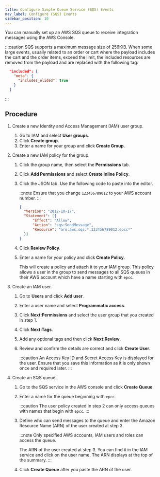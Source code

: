 ```yaml
---
title: Configure Simple Queue Service (SQS) Events
nav_label: Configure (SQS) Events
sidebar_position: 10
---
```


You can manually set up an AWS SQS queue to receive integration messages using the AWS Console.

:::caution
SQS supports a maximum message size of 256KiB. When some large events, usually related to an order or cart where the payload includes the cart and the order items, exceed the limit, the included resources are removed from the payload and are replaced with the following tag:

```json
  "included": {
    "meta": {
      "includes_elided": true
    }
  }
```
:::

## Procedure

1. Create a new Identity and Access Management (IAM) user group.

    1. Go to IAM and select **User groups**.
    1. Click **Create group**.
    1. Enter a name for your group and click **Create Group**.


2. Create a new IAM policy for the group.

    1. Click the group name, then select the **Permissions** tab.
    1. Click **Add Permissions** and select **Create Inline Policy**.
    1. Click the JSON tab. Use the following code to paste into the editor.

        :::note
        Ensure that you change `123456789012` to your AWS account number.
        :::

        ```json
        {
          "Version": "2012-10-17",
          "Statement": [{
              "Effect": "Allow",
              "Action": "sqs:SendMessage",
              "Resource": "arn:aws:sqs:*:123456789012:epcc*"
          }]
        }
        ```

    1. Click **Review Policy**.
    1. Enter a name for your policy and click **Create Policy**.

        This will create a policy and attach it to your IAM group. This policy allows a user in the group to send messages to all SQS queues in their AWS account which have a name starting with `epcc`.


3. Create an IAM user.

    1. Go to **Users** and click **Add user**.
    1. Enter a user name and select **Programmatic access**.
    1. Click **Next:Permissions** and select the user group that you created in step 1.
    1. Click **Next:Tags**.
    1. Add any optional tags and then click **Next:Review**.
    1. Review and confirm the details are correct and click **Create User**.

        :::caution
        An Access Key ID and Secret Access Key is displayed for the user. Ensure that you save this information as it is only shown once and required later.
        :::

4. Create an SQS queue.

    1. Go to the SQS service in the AWS console and click **Create Queue**.
    1. Enter a name for the queue beginning with `epcc`.

        :::caution
        The user policy created in step 2 can only access queues with names that begin with `epcc`.
        :::

    1. Define who can send messages to the queue and enter the Amazon Resource Name (ARN) of the user created at step 3.

        :::note
        Only specified AWS accounts, IAM users and roles can access the queue.

        The ARN of the user created at step 3. You can find it in the IAM service and click on the user name. The ARN displays at the top of the summary.
        :::

    1. Click **Create Queue** after you paste the ARN of the user.
